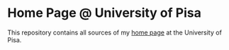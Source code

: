 # Home Page @ University of Pisa

This repository contains all sources of my [home page](http://pages.di.unipi.it/soldani/) at the University of Pisa.
